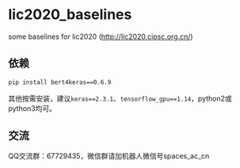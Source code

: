 # lic2020_baselines
some baselines for lic2020 (http://lic2020.cipsc.org.cn/)

## 依赖

```bash
pip install bert4keras==0.6.9
```

其他按需安装，建议`keras==2.3.1`、`tensorflow_gpu==1.14`，python2或python3均可。

## 交流
QQ交流群：67729435，微信群请加机器人微信号spaces_ac_cn
